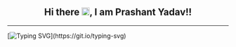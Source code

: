 <div align="center"> 
    <h2>Hi there <img src="https://raw.githubusercontent.com/MartinHeinz/MartinHeinz/master/wave.gif" width="18px">, I am Prashant Yadav!! 
    </h2>
<hr>
</div>


[![Typing SVG](https://readme-typing-svg.herokuapp.com?color=blue&size=16&lines=Full+Stack+Developer;UI/UX+Designer;Computer+Science+Student;Technology+Enthusiast;Always+Learning+New+Things;And+A+Proud+Indian....)](https://git.io/typing-svg)


